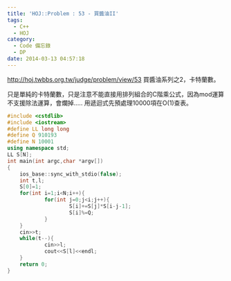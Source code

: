 ```yaml
---
title: 'HOJ::Problem : 53 - 買醬油II'
tags:
  - C++
  - HOJ
category:
  - Code 備忘錄
  - DP
date: 2014-03-13 04:57:18
---
```



http://hoj.twbbs.org.tw/judge/problem/view/53
買醬油系列之2，卡特蘭數。

<!--more-->

只是單純的卡特蘭數，只是注意不能直接用排列組合的C階乘公式，因為mod運算不支援除法運算，會爛掉.....
用遞迴式先預處理10000項在O(1)查表。



``` c++
#include <cstdlib>
#include <iostream>
#define LL long long
#define Q 910193
#define N 10001
using namespace std;
LL S[N];
int main(int argc,char *argv[])
{
    ios_base::sync_with_stdio(false);
    int t,l;
    S[0]=1;
    for(int i=1;i<N;i++){
            for(int j=0;j<i;j++){
                    S[i]+=S[j]*S[i-j-1];
                    S[i]%=Q;
            }
    }
    cin>>t;
    while(t--){
            cin>>l;
            cout<<S[l]<<endl;
    }
    return 0;
}
```